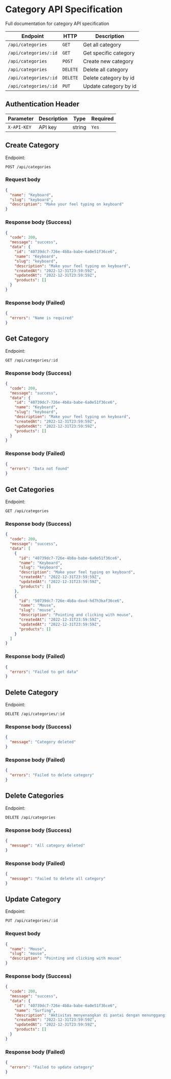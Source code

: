 # Category API Specification

Full documentation for category API specification

| Endpoint              | HTTP     | Description           |
| --------------------- | -------- | --------------------- |
| `/api/categories`     | `GET`    | Get all category      |
| `/api/categories/:id` | `GET`    | Get specific category |
| `/api/categories`     | `POST`   | Create new category   |
| `/api/categories`     | `DELETE` | Delete all category   |
| `/api/categories/:id` | `DELETE` | Delete category by id |
| `/api/categories/:id` | `PUT`    | Update category by id |

## Authentication Header

| Parameter   | Description | Type   | Required |
| ----------- | ----------- | ------ | -------- |
| `X-API-KEY` | API key     | string | `Yes`    |

## Create Category

Endpoint:

```http request
POST /api/categories
```

### Request body

```json
{
  "name": "Keyboard",
  "slug": "keyboard",
  "description": "Make your feel typing on keyboard"
}
```

### Response body (Success)

```json
{
  "code": 200,
  "message": "success",
  "data": {
    "id": "40739dc7-726e-4b8a-babe-6a0e51f36ce6",
    "name": "Keyboard",
    "slug": "keyboard",
    "description": "Make your feel typing on keyboard",
    "createdAt": "2022-12-31T23:59:59Z",
    "updatedAt": "2022-12-31T23:59:59Z",
    "products": []
  }
}
```

### Response body (Failed)

```json
{
  "errors": "Name is required"
}
```

## Get Category

Endpoint:

```http request
GET /api/categories/:id
```

### Response body (Success)

```json
{
  "code": 200,
  "message": "success",
  "data": {
    "id": "40739dc7-726e-4b8a-babe-6a0e51f36ce6",
    "name": "Keyboard",
    "slug": "keyboard",
    "description": "Make your feel typing on keyboard",
    "createdAt": "2022-12-31T23:59:59Z",
    "updatedAt": "2022-12-31T23:59:59Z",
    "products": []
  }
}
```

### Response body (Failed)

```json
{
  "errors": "Data not found"
}
```

## Get Categories

Endpoint:

```http request
GET /api/categories
```

### Response body (Success)

```json
{
  "code": 200,
  "message": "success",
  "data": [
    {
      "id": "40739dc7-726e-4b8a-babe-6a0e51f36ce6",
      "name": "Keyboard",
      "slug": "keyboard",
      "description": "Make your feel typing on keyboard",
      "createdAt": "2022-12-31T23:59:59Z",
      "updatedAt": "2022-12-31T23:59:59Z",
      "products": []
    },
    {
      "id": "50739dc7-726e-4b8a-davd-hd7h3kaf36ce6",
      "name": "Mouse",
      "slug": "mouse",
      "description": "Pointing and clicking with mouse",
      "createdAt": "2022-12-31T23:59:59Z",
      "updatedAt": "2022-12-31T23:59:59Z",
      "products": []
    }
  ]
}
```

### Response body (Failed)

```json
{
  "errors": "Failed to get data"
}
```

## Delete Category

Endpoint:

```http request
DELETE /api/categories/:id
```

### Response body (Success)

```json
{
  "message": "Category deleted"
}
```

### Response body (Failed)

```json
{
  "errors": "Failed to delete category"
}
```

## Delete Categories

Endpoint:

```http request
DELETE /api/categories
```

### Response body (Success)

```json
{
  "message": "All category deleted"
}
```

### Response body (Failed)

```json
{
  "message": "Failed to delete all category"
}
```

## Update Category

Endpoint:

```http request
PUT /api/categories/:id
```

### Request body

```json
{
  "name": "Mouse",
  "slug": "mouse",
  "description": "Pointing and clicking with mouse"
}
```

### Response body (Success)

```json
{
  "code": 200,
  "message": "success",
  "data": {
    "id": "40739dc7-726e-4b8a-babe-6a0e51f36ce6",
    "name": "Surfing",
    "description": "Aktivitas menyenangkan di pantai dengan menunggangi ombak",
    "createdAt": "2022-12-31T23:59:59Z",
    "updatedAt": "2022-12-31T23:59:59Z",
    "products": []
  }
}
```

### Response body (Failed)

```json
{
  "errors": "Failed to update category"
}
```
